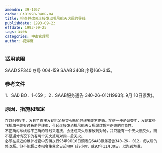 ```yaml
---
amendno: 39-1067
cadno: CAD1993-340B-04
title: 检查并改装连接发动机吊舱灭火瓶的导线
publishdate: 1993-09-22
effdate: 1993-09-25
tags: 340B
categories: 中南管理局
author: 祝海鹰
---
```


### 适用范围 
SAAD SF340 序号 004-159 SAAB 340B 序号160-345。

### 参考文件
1．SAD BO．1-059；
 2．SAAB服务通告 340-26-012(1993年 9月 10日颁发)。


### 原因、措施和规定 
    在C检过程中，发现了连接发动机吊舱灭火瓶的导线安装不正确。在进一步的调查中，发现某些飞机由于装有过长的导线束，引起连接发动机吊舱灭火瓶爆炸帽不正确的可能性。 
    不正确的布线或不正确的导线束连接，会造成灭火瓶释放到对舱，并只能有一个灭火瓶灭火，而不是通常情况下的有两个灭火瓶可对同一舱灭火。 
    必须在最近的维护检查中安排执行93年9月10日颁发的SAAB服务通告340-26- 012，或以后的修改版。但不能超出本指令生效之日起400飞行小时，或93年11月30日。以先到为准。
